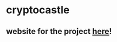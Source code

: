# cryptocastle
## website for the project [here](https://www.vivford.com/new-kids-on-the-blockchain)!
